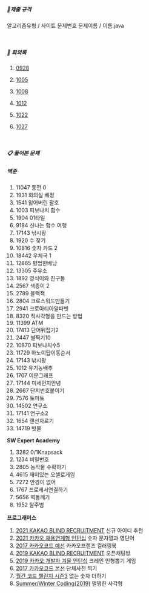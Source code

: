 

##### 📌제출 규격

알고리즘유형 / 사이트 문제번호 문제이름 / 이름.java

<br>

##### 📖 회의록

1. [0928](https://github.com/SSAFY6-SEOUL13-RUNAWAY/AlogrithmStudy/blob/main/Minutes%20of%20Meeting/2021_09_28.md)

2. [1005](https://github.com/SSAFY6-SEOUL13-RUNAWAY/AlogrithmStudy/blob/main/Minutes%20of%20Meeting/2021_10_05.md)

3. [1008](https://github.com/SSAFY6-SEOUL13-RUNAWAY/AlogrithmStudy/blob/main/Minutes%20of%20Meeting/2021_10_08.md)

4. [1012](https://github.com/SSAFY6-SEOUL13-RUNAWAY/AlogrithmStudy/blob/main/Minutes%20of%20Meeting/2021_10_12.md)

5. [1022](https://github.com/SSAFY6-SEOUL13-RUNAWAY/AlogrithmStudy/blob/main/Minutes%20of%20Meeting/2021_10_22.md)

6. [1027](https://github.com/SSAFY6-SEOUL13-RUNAWAY/AlogrithmStudy/blob/main/Minutes%20of%20Meeting/2021_10_27.md)

   

<br>

##### 📋 풀어본 문제

##### **백준**

1. 11047 동전 0
2. 1931 회의실 배정
3. 1541 잃어버린 괄호
4. 1003 피보나치 함수
5. 1904 01타일
6. 9184 신나는 함수 여행
7. 17143 낚시왕
8. 1920 수 찾기
9. 10816 숫자 카드 2
10. 18442 우체국 1
11. 12865 평범한배낭
12. 13305 주유소
13. 1892 영식이와 친구들
14. 2567 색종이 2
15. 2789 블랙잭
16. 2804 크로스워드만들기
17. 2941 크로아티아알파벳
18. 8320 직사각형을 만드는 방법
19. 11399 ATM
20. 17413 단어뒤집기2
21. 2447 별찍기10
22. 10870 피보나치수5
23. 11729 하노이탑이동순서
24. 17143 낚시왕
25. 1012 유기농배추
26. 1707 이분그래프
27. 17144 미세먼지안녕
28. 2667 단지번호붙이기
29. 7576 토마토
30. 14502 연구소
31. 17141 연구소2
32. 1654 랜선자르기
33. 14719 빗물



**SW Expert Academy**

1. 3282 0/1Knapsack
2. 1234 비밀번호
3. 2805 농작물 수확하기
4. 4615 재미있는 오셀로게임
5. 7272 안경이 없어
6. 1767 프로세서연결하기
7. 5656 벽돌깨기
8. 1952 탈주범



**프로그래머스**

1. [2021 KAKAO BLIND RECRUITMENT](https://programmers.co.kr/learn/challenges)  신규 아이디 추천
2. [2021 카카오 채용연계형 인턴십](https://programmers.co.kr/learn/challenges) 숫자 문자열과 영단어
3. [2017 카카오코드 예선](https://programmers.co.kr/learn/challenges) 카카오프렌즈 컬러링북
4. [2019 KAKAO BLIND RECRUITMENT](https://programmers.co.kr/learn/challenges) 오픈채팅방
5. [2019 카카오 개발자 겨울 인턴십](https://programmers.co.kr/learn/challenges) 크레인 인형뽑기 게임
6. [2017 카카오코드 본선](https://programmers.co.kr/learn/challenges) 단체사진 찍기
7. [월간 코드 챌린지 시즌3](https://programmers.co.kr/learn/challenges) 없는 숫자 더하기
8. [Summer/Winter Coding(2019)](https://programmers.co.kr/learn/challenges) 멀쩡한 사각형

